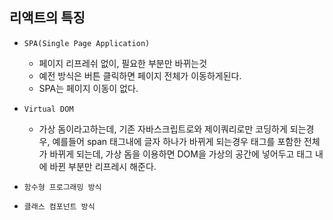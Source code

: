 ## 리액트의 특징

- `SPA(Single Page Application)`
  - 페이지 리프레쉬 없이, 필요한 부분만 바뀌는것
  - 예전 방식은 버튼 클릭하면 페이지 전체가 이동하게된다.
  - SPA는 페이지 이동이 없다.

- `Virtual DOM`
  - 가상 돔이라고하는데, 기존 자바스크립트로와 제이쿼리로만 코딩하게 되는경우, 예를들어 span 태그내에 글자 하나가 바뀌게 되는경우 태그를 포함한 
  전체가 바뀌게 되는데, 가상 돔을 이용하면 DOM을 가상의 공간에 넣어두고 태그 내에 바뀐 부분만 리프레시 해준다.
  
- `함수형 프로그래밍 방식`

- `클래스 컴포넌트 방식`
